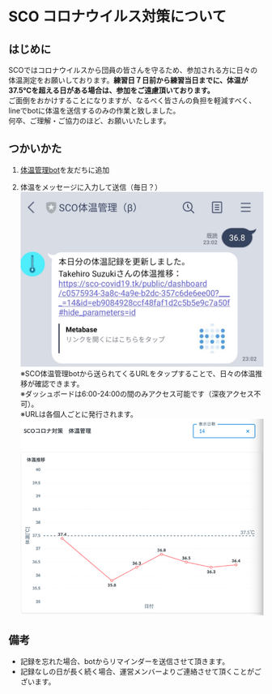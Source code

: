 # SCO コロナウイルス対策について
## はじめに
SCOではコロナウイルスから団員の皆さんを守るため、参加される方に日々の体温測定をお願いしております。**練習日７日前から練習当日までに、体温が37.5℃を超える日がある場合は、参加をご遠慮頂いております。**  
ご面倒をおかけすることになりますが、なるべく皆さんの負担を軽減すべく、lineでbotに体温を送信するのみの作業と致しました。  
何卒、ご理解・ご協力のほど、お願いいたします。

## つかいかた
1. [体温管理bot](https://lin.ee/UXFCFQ4)を友だちに追加  

2. 体温をメッセージに入力して送信（毎日？）
![](./imgs/register.jpg)
※SCO体温管理botから送られてくるURLをタップすることで、日々の体温推移が確認できます。  
※ダッシュボードは6:00-24:00の間のみアクセス可能です（深夜アクセス不可）。  
※URLは各個人ごとに発行されます。
![](./imgs/dash_personal.png)


## 備考

* 記録を忘れた場合、botからリマインダーを送信させて頂きます。
* 記録なしの日が長く続く場合、運営メンバーよりご連絡させて頂くことがございます。

